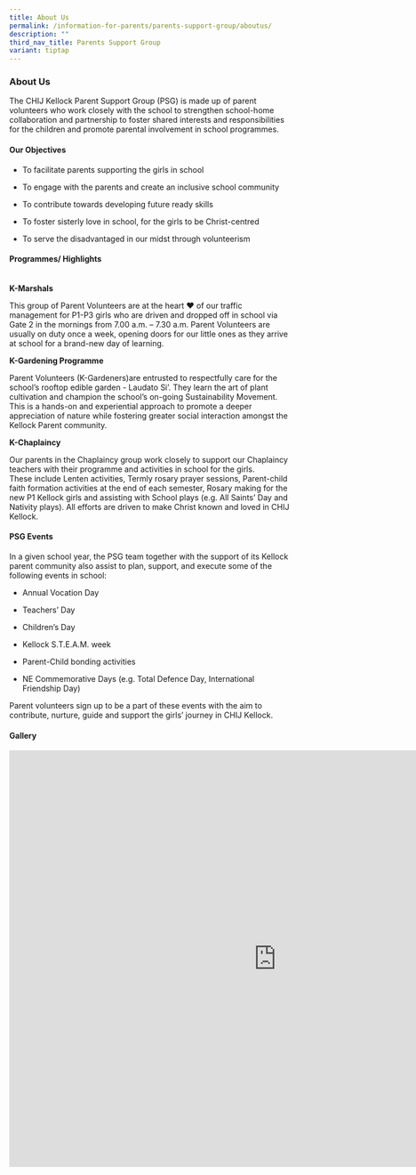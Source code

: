```yaml
---
title: About Us
permalink: /information-for-parents/parents-support-group/aboutus/
description: ""
third_nav_title: Parents Support Group
variant: tiptap
---
```

<h3>About Us</h3><p>The CHIJ Kellock Parent Support Group (PSG) is made up of parent volunteers who work closely with the school to strengthen school-home collaboration and partnership to foster shared interests and responsibilities for the children and promote parental involvement in school programmes.</p><h4>Our Objectives</h4><ul data-tight="true" class="tight"><li><p>To facilitate parents supporting the girls in school</p></li><li><p>To engage with the parents and create an inclusive school community</p></li><li><p>To contribute towards developing future ready skills</p></li><li><p>To foster sisterly love in school, for the girls to be Christ-centred</p></li><li><p>To serve the disadvantaged in our midst through volunteerism</p></li></ul><h4>Programmes/ Highlights</h4><p><br><strong>K-Marshals</strong></p><p>This group of Parent Volunteers are at the heart ♥ of our traffic management for P1-P3 girls who are driven and dropped off in school via Gate 2 in the mornings from 7.00 a.m. – 7.30 a.m. Parent Volunteers are usually on duty once a week, opening doors for our little ones as they arrive at school for a brand-new day of learning.</p><p><strong>K-Gardening Programme</strong></p><p>Parent Volunteers (K-Gardeners)are entrusted to respectfully care for the school’s rooftop edible garden - Laudato Si’. They learn the art of plant cultivation and champion the school’s on-going Sustainability Movement. This is a hands-on and experiential approach to promote a deeper appreciation of nature while fostering greater social interaction amongst the Kellock Parent community.</p><p><strong>K-Chaplaincy</strong></p><p>Our parents in the Chaplaincy group work closely to support our Chaplaincy teachers with their programme and activities in school for the girls. <br>These include Lenten activities, Termly rosary prayer sessions, Parent-child faith formation activities at the end of each semester, Rosary making for the new P1 Kellock girls and assisting with School plays (e.g. All Saints’ Day and Nativity plays). All efforts are driven to make Christ known and loved in CHIJ Kellock.</p><h4>PSG Events</h4><p>In a given school year, the PSG team together with the support of its Kellock parent community also assist to plan, support, and execute some of the following events in school:</p><ul data-tight="true" class="tight"><li><p>Annual Vocation Day</p></li><li><p>Teachers’ Day</p></li><li><p>Children’s Day</p></li><li><p>Kellock S.T.E.A.M. week</p></li><li><p>Parent-Child bonding activities</p></li><li><p>NE Commemorative Days (e.g. Total Defence Day, International Friendship Day)</p></li></ul><p> Parent volunteers sign up to be a part of these events with the aim to contribute, nurture, guide and support the girls’ journey in CHIJ Kellock.</p><p></p><h4>Gallery</h4><div class="iframe-wrapper"><iframe height="749" width="960" allowfullscreen="true" frameborder="0" src="https://docs.google.com/presentation/d/e/2PACX-1vTbeFE9l8Tr7fnY1y0Z6cVVCrmq4eFoQy3sgGI8x3vykFv687AYUjUvtqwquVegNg/embed?start=false&amp;loop=false&amp;delayms=5000"></iframe></div><p></p>